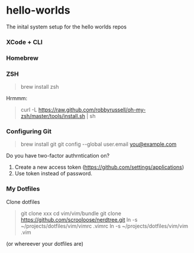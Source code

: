 hello-worlds
============

The inital system setup for the hello worlds repos 

### XCode + CLI

### Homebrew

### ZSH
> brew install zsh

Hrmmm:
> curl -L https://raw.github.com/robbyrussell/oh-my-zsh/master/tools/install.sh | sh


### Configuring Git
> brew install git
> git config --global user.email you@example.com

Do you have two-factor authrntication on?
1. Create a new access token (https://github.com/settings/applications)
2. Use token instead of password.


### My Dotfiles 
Clone dotfiles
> git clone xxx
> cd vim/vim/bundle
> git clone https://github.com/scrooloose/nerdtree.git
> ln -s ~/projects/dotfiles/vim/vimrc .vimrc
> ln -s ~/projects/dotfiles/vim/vim .vim

(or whereever your dotfiles are)
